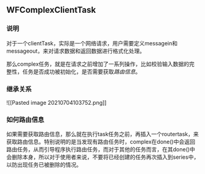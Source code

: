 ## WFComplexClientTask

### 说明

对于一个clientTask，实际是一个网络请求，用户需要定义messagein和messageout，来对请求数据和返回数据进行格式化处理。

那么complex任务，就是在请求之前增加了一系列操作，比如校验输入数据的完整性，任务是否成功被初始化，是否需要获取*路由信息*。

### 继承关系

![[Pasted image 20210704103752.png]]


### 如何路由信息

如果需要获取路由信息，那么就在执行task任务之前，再插入一个routertask，来获取路由信息。特别说明的是当发现有路由任务时，complex在done()中会返回路由任务，从而引导程序执行路由任务，而对于其他的任务而言，在其done()中会删除本身，所以对于使用者来说，不要将已经创建的任务再次插入到series中，以防出现任务已被删除的情况。